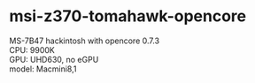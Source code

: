# msi-z370-tomahawk-opencore
MS-7B47 hackintosh with opencore 0.7.3  
CPU: 9900K  
GPU: UHD630, no eGPU  
model: Macmini8,1  
 

